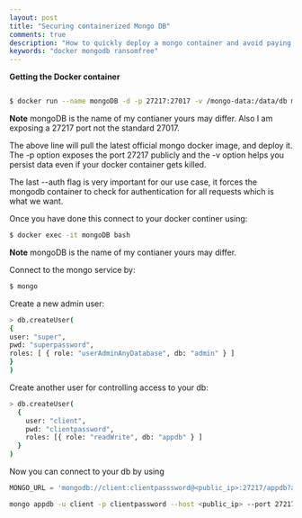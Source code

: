 ```yaml
---
layout: post
title: "Securing containerized Mongo DB"
comments: true
description: "How to quickly deploy a mongo container and avoid paying ransom"
keywords: "docker mongodb ransomfree"
---
```


**Getting the Docker container**

```bash

$ docker run --name mongoDB -d -p 27217:27017 -v /mongo-data:/data/db mongo --auth

```
**Note** mongoDB is the name of my contianer yours may differ. Also I am exposing a 27217 port not the standard 27017.

The above line will pull the latest official mongo docker image, and deploy it. The -p option exposes the port 27217 publicly and the -v option helps you persist data even if your docker container gets killed.

The last --auth flag is very important for our use case, it forces the mongodb container to check for authentication for all requests which is what we want.

Once you have done this connect to your docker continer using:

```bash
$ docker exec -it mongoDB bash
```
**Note** mongoDB is the name of my contianer yours may differ.

Connect to the mongo service by:
```bash
$ mongo
```

Create a new admin user:
```bash
> db.createUser(
{
user: "super",
pwd: "superpassword",
roles: [ { role: "userAdminAnyDatabase", db: "admin" } ]
}
)
```

Create another user for controlling access to your db:
```bash
> db.createUser(
  {
    user: "client",
    pwd: "clientpassword",
    roles: [{ role: "readWrite", db: "appdb" } ]
  }
)
```

Now you can connect to your db by using

```python
MONGO_URL = 'mongodb://client:clientpasssword@<public_ip>:27217/appdb?authSource=admin'
```

```bash
mongo appdb -u client -p clientpassword --host <public_ip> --port 27217
```